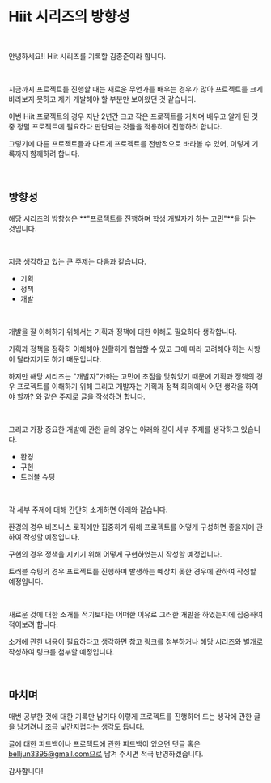 # Hiit 시리즈의 방향성

<br>



안녕하세요!! Hiit 시리즈를 기록할 김종준이라 합니다.

<br>



지금까지 프로젝트를 진행할 때는 새로운 무언가를 배우는 경우가 많아 프로젝트를 크게 바라보지 못하고 제가 개발해야 할 부분만 보아왔던 것 같습니다.

이번 Hiit 프로젝트의 경우 지난 2년간 크고 작은 프로젝트를 거치며 배우고 알게 된 것 중 정말 프로젝트에 필요하다 판단되는 것들을 적용하며 진행하려 합니다.

그렇기에 다른 프로젝트들과 다르게 프로젝트를 전반적으로 바라볼 수 있어, 이렇게 기록까지 함께하려 합니다.

<br>



## 방향성

해당 시리즈의 방향성은 **"프로젝트를 진행하며 학생 개발자가 하는 고민"**을 담는 것입니다.

<br>



지금 생각하고 있는 큰 주제는 다음과 같습니다.

+ 기획
+ 정책
+ 개발

<br>



개발을 잘 이해하기 위해서는 기획과 정책에 대한 이해도 필요하다 생각합니다.

기획과 정책을 정확히 이해해야 원활하게 협업할 수 있고 그에 따라 고려해야 하는 사항이 달라지기도 하기 때문입니다.

하지만 해당 시리즈는 "개발자"가하는 고민에 초점을 맞춰있기 때문에 기획과 정책의 경우 프로젝트를 이해하기 위해 그리고 개발자는 기획과 정책 회의에서 어떤 생각을 하여야 할까? 와 같은 주제로 글을 작성하려 합니다.

<br>



그리고 가장 중요한 개발에 관한 글의 경우는 아래와 같이 세부 주제를 생각하고 있습니다.

+ 환경
+ 구현
+ 트러블 슈팅

<br>



각 세부 주제에 대해 간단히 소개하면 아래와 같습니다.

환경의 경우 비즈니스 로직에만 집중하기 위해 프로젝트를 어떻게 구성하면 좋을지에 관하여 작성할 예정입니다.

구현의 경우 정책을 지키기 위해 어떻게 구현하였는지 작성할 예정입니다.

트러블 슈팅의 경우 프로젝트를 진행하며 발생하는 예상치 못한 경우에 관하여 작성할 예정입니다.

<br>



새로운 것에 대한 소개를 적기보다는 어떠한 이유로 그러한 개발을 하였는지에 집중하여 적어보려 합니다.

소개에 관한 내용이 필요하다고 생각하면 참고 링크를 첨부하거나 해당 시리즈와 별개로 작성하여 링크를 첨부할 예정입니다.

<br>



## 마치며

매번 공부한 것에 대한 기록만 남기다 이렇게 프로젝트를 진행하며 드는 생각에 관한 글을 남기려니 조금 낯간지럽다는 생각도 듭니다.

글에 대한 피드백이나 프로젝트에 관한 피드백이 있으면 댓글 혹은 belljun3395@gmail.com으로 남겨 주시면 적극 반영하겠습니다.

감사합니다!